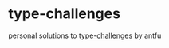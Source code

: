 # type-challenges

personal solutions to [type-challenges](https://github.com/type-challenges/type-challenges) by antfu